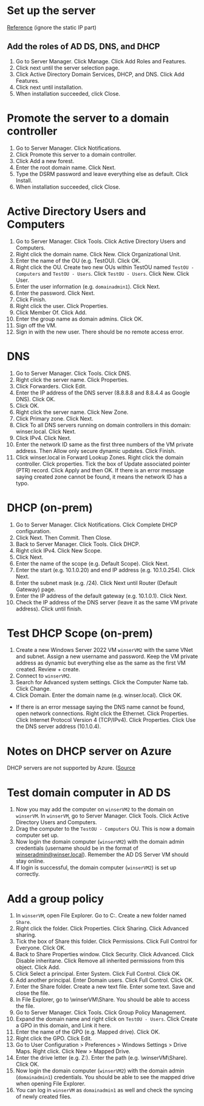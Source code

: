 # Set up the server
[Reference](https://www.youtube.com/watch?v=F6f5xWLNTiQ) (ignore the static IP part)

## Add the roles of AD DS, DNS, and DHCP
1. Go to Server Manager. Click Manage. Click Add Roles and Features.
2. Click next until the server selection page.
3. Click Active Directory Domain Services, DHCP, and DNS. Click Add Features.
4. Click next until installation.
5. When installation succeeded, click Close.

# Promote the server to a domain controller
1. Go to Server Manager. Click Notifications.
2. Click Promote this server to a domain controller.
3. Click Add a new forest.
4. Enter the root domain name. Click Next.
5. Type the DSRM password and leave everything else as default. Click Install.
6. When installation succeeded, click Close.

# Active Directory Users and Computers
1. Go to Server Manager. Click Tools. Click Active Directory Users and Computers.
2. Right click the domain name. Click New. Click Organizational Unit.
3. Enter the name of the OU (e.g. TestOU). Click OK.
4. Right click the OU. Create two new OUs within TestOU named ``TestOU - Computers`` and ``TestOU - Users``. Click ``TestOU - Users``. Click New. Click User.
5. Enter the user information (e.g. ``domainadmin1``). Click Next.
6. Enter the password. Click Next.
7. Click Finish.
8. Right click the user. Click Properties.
9. Click Member Of. Click Add.
10. Enter the group name as domain admins. Click OK.
11. Sign off the VM.
12. Sign in with the new user. There should be no remote access error.

# DNS
1. Go to Server Manager. Click Tools. Click DNS.
2. Right click the server name. Click Properties.
3. Click Forwarders. Click Edit.
4. Enter the IP address of the DNS server (8.8.8.8 and 8.8.4.4 as Google DNS). Click OK.
5. Click OK.
6. Right click the server name. Click New Zone.
7. Click Primary zone. Click Next.
8. Click To all DNS servers running on domain controllers in this domain: winser.local. Click Next.
9. Click IPv4. Click Next.
10. Enter the network ID same as the first three numbers of the VM private address. Then Allow only secure dynamic updates. Click Finish.
11. Click winser.local in Forward Lookup Zones. Right click the domain controller. Click properties. Tick the box of Update associated pointer (PTR) record. Click Apply and then OK. If there is an error message saying created zone cannot be found, it means the network ID has a typo.

# DHCP (on-prem)
1. Go to Server Manager. Click Notifications. Click Complete DHCP configuration.
2. Click Next. Then Commit. Then Close.
3. Back to Server Manager. Click Tools. Click DHCP.
4. Right click IPv4. Click New Scope.
5. Click Next.
6. Enter the name of the scope (e.g. Default Scope). Click Next.
7. Enter the start (e.g. 10.1.0.20) and end IP address (e.g. 10.1.0.254). Click Next.
8. Enter the subnet mask (e.g. /24). Click Next until Router (Default Gateway) page.
9. Enter the IP address of the default gateway (e.g. 10.1.0.1). Click Next.
10. Check the IP address of the DNS server (leave it as the same VM private address). Click until finish.

# Test DHCP Scope (on-prem)
1. Create a new Windows Server 2022 VM ``winserVM2`` with the same VNet and subnet. Assign a new username and password. Keep the VM private address as dynamic but everything else as the same as the first VM created. Review + create.
2. Connect to ``winserVM2``.
3. Search for Advanced system settings. Click the Computer Name tab. Click Change.
4. Click Domain. Enter the domain name (e.g. winser.local). Click OK.
- If there is an error message saying the DNS name cannot be found, open network connections. Right click the Ethernet. Click Properties. Click Internet Protocol Version 4 (TCP/IPv4). Click Properties. Click Use the DNS server address (10.1.0.4).

# Notes on DHCP server on Azure
DHCP servers are not supported by Azure. ([Source](https://learn.microsoft.com/en-us/azure/virtual-network/virtual-networks-faq#can-i-deploy-a-dhcp-server-in-a-vnet)

# Test domain computer in AD DS
1. Now you may add the computer on ``winserVM2`` to the domain on ``winserVM``. In ``winserVM``, go to Server Manager. Click Tools. Click Active Directory Users and Computers.
2. Drag the computer to the ``TestOU - Computers`` OU. This is now a domain computer set up.
3. Now login the domain computer (``winserVM2``) with the domain admin credentials (username should be in the format of winseradmin@winser.local). Remember the AD DS Server VM should stay online.
4. If login is successful, the domain computer (``winserVM2``) is set up correctly.

# Add a group policy
1. In ``winserVM``, open File Explorer. Go to C:. Create a new folder named ``Share``.
2. Right click the folder. Click Properties. Click Sharing. Click Advanced sharing.
3. Tick the box of Share this folder. Click Permissions. Click Full Control for Everyone. Click OK.
4. Back to Share Properties window. Click Security. Click Advanced. Click Disable inheritane. Click Remove all inherited permissions from this object. Click Add.
5. Click Select a principal. Enter System. Click Full Control. Click OK.
6. Add another principal. Enter Domain users. Click Full Control. Click OK.
7. Enter the Share folder. Create a new text file. Enter some text. Save and close the file.
8. In File Explorer, go to \\winserVM\Share. You should be able to access the file.
9. Go to Server Manager. Click Tools. Click Group Policy Management.
10. Expand the domain name and right click on ``TestOU - Users``. Click Create a GPO in this domain, and Link it here.
11. Enter the name of the GPO (e.g. Mapped drive). Click OK.
12. Right click the GPO. Click Edit.
13. Go to User Configuration > Preferences > Windows Settings > Drive Maps. Right click. Click New > Mapped Drive.
14. Enter the drive letter (e.g. Z:). Enter the path (e.g. \\winserVM\Share). Click OK.
15. Now login the domain computer (``winserVM2``) with the domain admin (``domainadmin1``) credentials. You should be able to see the mapped drive when opening File Explorer.
16. You can log in ``winserVM`` as ``domainadmin1`` as well and check the syncing of newly created files.